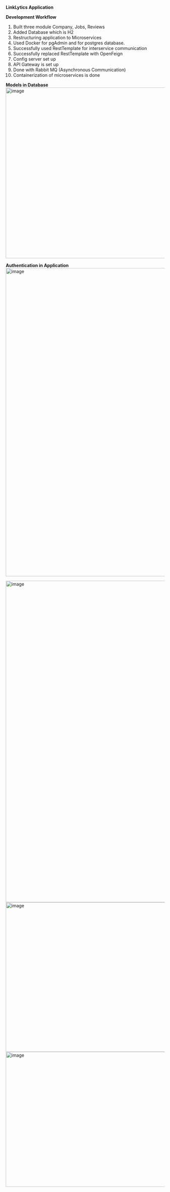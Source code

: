 **LinkLytics Application**

**Development Workflow**
1. Built three module Company, Jobs, Reviews
2. Added Database which is H2
3. Restructuring application to Microservices
4. Used Docker for pgAdmin and for postgres database.
5. Successfully used RestTemplate for interservice communication
6. Successfully replaced RestTemplate with OpenFeign
7. Config server set up
8. API Gateway is set up
9. Done with Rabbit MQ (Asynchronous Communication)
10. Containerization of microservices is done

**Models in Database**
<img width="799" height="541" alt="image" src="https://github.com/user-attachments/assets/658f21e6-d55e-4855-be18-f4a8270bed94" />


**Authentication in Application**
<img width="1649" height="977" alt="image" src="https://github.com/user-attachments/assets/32dff511-6e6d-4cc4-81d4-6578038f9550" />


<img width="1756" height="1019" alt="image" src="https://github.com/user-attachments/assets/8f9fa42f-04ce-45d5-b582-27bf055a072e" />


<img width="877" height="474" alt="image" src="https://github.com/user-attachments/assets/edace964-05d3-4d6d-a3a8-d299af94d2f7" />



<img width="1285" height="428" alt="image" src="https://github.com/user-attachments/assets/89ab5427-f7af-4447-8b62-f2c53673d699" />


